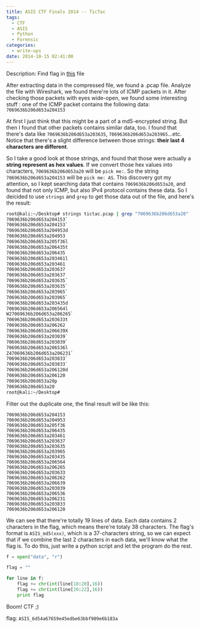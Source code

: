 ```yaml
---
title: ASIS CTF Finals 2014 -- TicTac
tags:
  - CTF
  - ASIS
  - Python
  - Forensic
categories:
  - write-ups
date: 2014-10-15 02:41:00
---
```

Description:  Find flag in [this](http://asis-ctf.ir/tasks/tictac_4c56077190984fde63900b3ba14d11dd) file
<!-- more -->

After extracting data in the compressed file, we found a .pcap file. Analyze the file with Wireshark, we found there're lots of ICMP packets in it. After checking those packets with eyes wide-open, we found some interesting stuff : one of the ICMP packet contains the following data: `7069636b206d653a204153`

At first I just think that this might be a part of a md5-encrypted string. But then I found that other packets contains similar data, too. I found that there's data like `7069636b206d653a203635`, `7069636b206d653a203965`...etc. Notice that there's a slight difference between those strings: **their last 4 characters are different**.

So I take a good look at those strings, and found that those were actually a **string represent as hex values**. If we convert those hex values into characters, `7069636b206d653a20` will be `pick me:`. So the string `7069636b206d653a204153` will be `pick me: AS`. This discovery got my attention, so I kept searching data that contains `7069636b206d653a20`, and found that not only ICMP, but also IPv4 protocol contains these data. So I deicided to use `strings` and `grep` to get those data out of the file, and here's the result:

```bash
root@kali:~/Desktop# strings tictac.pcap | grep "7069636b206d653a20"
7069636b206d653a204153`
7069636b206d653a204153`
7069636b206d653a204953d
7069636b206d653a204953
7069636b206d653a205f36l
7069636b206d653a206435t
7069636b206d653a206435
7069636b206d653a203461l
7069636b206d653a203461
7069636b206d653a203637
7069636b206d653a203637
7069636b206d653a203635`
7069636b206d653a203635`
7069636b206d653a203965`
7069636b206d653a203965`
7069636b206d653a203435d
7069636b206d653a206564l
W27069636b206d653a206265`
7069636b206d653a203633t
7069636b206d653a206262
7069636b206d653a206639X
7069636b206d653a203039`
7069636b206d653a203039`
7069636b206d653a206536l
Z47069636b206d653a206231`
7069636b206d653a203833`
7069636b206d653a203833`
7069636b206d653a206120d
7069636b206d653a206120
7069636b206d653a20p
7069636b206d653a20
root@kali:~/Desktop#
```
Filter out the duplicate one, the final result will be like this:
```
7069636b206d653a204153
7069636b206d653a204953
7069636b206d653a205f36
7069636b206d653a206435
7069636b206d653a203461
7069636b206d653a203637
7069636b206d653a203635
7069636b206d653a203965
7069636b206d653a203435
7069636b206d653a206564
7069636b206d653a206265
7069636b206d653a203633
7069636b206d653a206262
7069636b206d653a206639
7069636b206d653a203039
7069636b206d653a206536
7069636b206d653a206231
7069636b206d653a203833
7069636b206d653a206120
```

We can see that there're totally 19 lines of data. Each data contains 2 characters in the flag, which means there're totaly 38 characters. The flag's format is `ASIS_md5(xxx)`, which is a 37-characters string, so we can expect that if we combine the last 2 characters in each data, we'll know what the flag is. To do this, just write a python script and let the program do the rest.

```python getflag.py
f = open("data", "r")

flag = ""

for line in f:
	flag += chr(int(line[18:20],16))	
	flag += chr(int(line[20:22],16))
	print flag

```

Boom! CTF ;)

flag: `ASIS_6d54a67659e45edbe63bbf909e6b183a`